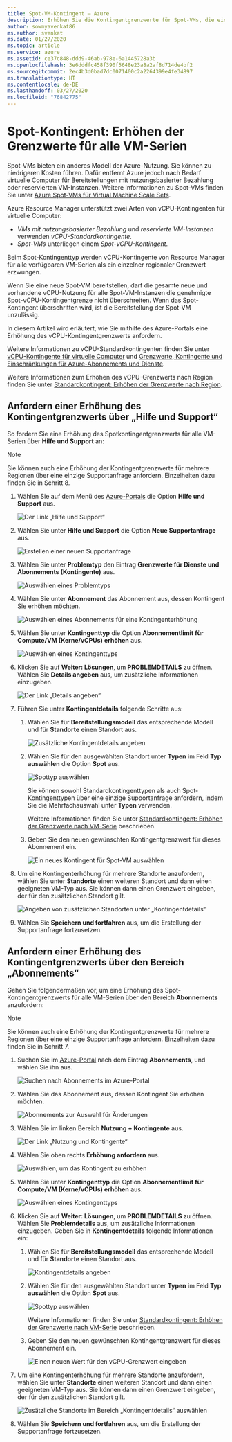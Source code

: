 ```yaml
---
title: Spot-VM-Kontingent – Azure
description: Erhöhen Sie die Kontingentgrenzwerte für Spot-VMs, die ein Modell der Azure-Nutzung bereitstellen, das zu niedrigeren Kosten führt, weil Azure bei Bedarf VMs entfernen kann.
author: sowmyavenkat86
ms.author: svenkat
ms.date: 01/27/2020
ms.topic: article
ms.service: azure
ms.assetid: ce37c848-ddd9-46ab-978e-6a1445728a3b
ms.openlocfilehash: 3e6dddfc458f390f5648e23a8a2af8d714de4bf2
ms.sourcegitcommit: 2ec4b3d0bad7dc0071400c2a2264399e4fe34897
ms.translationtype: HT
ms.contentlocale: de-DE
ms.lasthandoff: 03/27/2020
ms.locfileid: "76842775"
---
```

# <a name="spot-quota-increase-limits-for-all-vm-series"></a>Spot-Kontingent: Erhöhen der Grenzwerte für alle VM-Serien

Spot-VMs bieten ein anderes Modell der Azure-Nutzung. Sie können zu niedrigeren Kosten führen. Dafür entfernt Azure jedoch nach Bedarf virtuelle Computer für Bereitstellungen mit nutzungsbasierter Bezahlung oder reservierten VM-Instanzen. Weitere Informationen zu Spot-VMs finden Sie unter [Azure Spot-VMs für Virtual Machine Scale Sets](../../virtual-machine-scale-sets/use-spot.md).

Azure Resource Manager unterstützt zwei Arten von vCPU-Kontingenten für virtuelle Computer:

* *VMs mit nutzungsbasierter Bezahlung* und *reservierte VM-Instanzen* verwenden *vCPU-Standardkontingente*.
* *Spot-VMs* unterliegen einem *Spot-vCPU-Kontingent*.

Beim Spot-Kontingenttyp werden vCPU-Kontingente von Resource Manager für alle verfügbaren VM-Serien als ein einzelner regionaler Grenzwert erzwungen.

Wenn Sie eine neue Spot-VM bereitstellen, darf die gesamte neue und vorhandene vCPU-Nutzung für alle Spot-VM-Instanzen die genehmigte Spot-vCPU-Kontingentgrenze nicht überschreiten. Wenn das Spot-Kontingent überschritten wird, ist die Bereitstellung der Spot-VM unzulässig.

In diesem Artikel wird erläutert, wie Sie mithilfe des Azure-Portals eine Erhöhung des vCPU-Kontingentgrenzwerts anfordern.

Weitere Informationen zu vCPU-Standardkontingenten finden Sie unter [vCPU-Kontingente für virtuelle Computer](../../virtual-machines/windows/quotas.md) und [Grenzwerte, Kontingente und Einschränkungen für Azure-Abonnements und Dienste](../../azure-resource-manager/management/azure-subscription-service-limits.md).

Weitere Informationen zum Erhöhen des vCPU-Grenzwerts nach Region finden Sie unter [Standardkontingent: Erhöhen der Grenzwerte nach Region](regional-quota-requests.md).

## <a name="request-a-quota-limit-increase-from-help--support"></a>Anfordern einer Erhöhung des Kontingentgrenzwerts über „Hilfe und Support“

So fordern Sie eine Erhöhung des Spotkontingentgrenzwerts für alle VM-Serien über **Hilfe und Support** an:

> [!NOTE]
> Sie können auch eine Erhöhung der Kontingentgrenzwerte für mehrere Regionen über eine einzige Supportanfrage anfordern. Einzelheiten dazu finden Sie in Schritt 8.

1. Wählen Sie auf dem Menü des [Azure-Portals](https://portal.azure.com) die Option **Hilfe und Support** aus.

   ![Der Link „Hilfe und Support“](./media/resource-manager-core-quotas-request/help-plus-support.png)

1. Wählen Sie unter **Hilfe und Support** die Option **Neue Supportanfrage** aus.

    ![Erstellen einer neuen Supportanfrage](./media/resource-manager-core-quotas-request/new-support-request.png)

1. Wählen Sie unter **Problemtyp** den Eintrag **Grenzwerte für Dienste und Abonnements (Kontingente)** aus.

   ![Auswählen eines Problemtyps](./media/resource-manager-core-quotas-request/select-quota-issue-type.png)

1. Wählen Sie unter **Abonnement** das Abonnement aus, dessen Kontingent Sie erhöhen möchten.

   ![Auswählen eines Abonnements für eine Kontingenterhöhung](./media/resource-manager-core-quotas-request/select-subscription-support-request.png)

1. Wählen Sie unter **Kontingenttyp** die Option **Abonnementlimit für Compute/VM (Kerne/vCPUs) erhöhen** aus.

   ![Auswählen eines Kontingenttyps](./media/resource-manager-core-quotas-request/select-quota-type.png)

1. Klicken Sie auf **Weiter: Lösungen**, um **PROBLEMDETAILS** zu öffnen. Wählen Sie **Details angeben** aus, um zusätzliche Informationen einzugeben.

   ![Der Link „Details angeben“](./media/resource-manager-core-quotas-request/provide-details-link.png)

1. Führen Sie unter **Kontingentdetails** folgende Schritte aus:

   1. Wählen Sie für **Bereitstellungsmodell** das entsprechende Modell und für **Standorte** einen Standort aus.

      ![Zusätzliche Kontingentdetails angeben](./media/resource-manager-core-quotas-request/quota-details-deployment-locations.png)

   1. Wählen Sie für den ausgewählten Standort unter **Typen** im Feld **Typ auswählen** die Option **Spot** aus.

      ![Spottyp auswählen](./media/resource-manager-core-quotas-request/select-spot-type.png)

       Sie können sowohl Standardkontingenttypen als auch Spot-Kontingenttypen über eine einzige Supportanfrage anfordern, indem Sie die Mehrfachauswahl unter **Typen** verwenden.

       Weitere Informationen finden Sie unter [Standardkontingent: Erhöhen der Grenzwerte nach VM-Serie](per-vm-quota-requests.md) beschrieben.

   1. Geben Sie den neuen gewünschten Kontingentgrenzwert für dieses Abonnement ein.

      ![Ein neues Kontingent für Spot-VM auswählen](./media/resource-manager-core-quotas-request/spot-set-new-quota.png)

1. Um eine Kontingenterhöhung für mehrere Standorte anzufordern, wählen Sie unter **Standorte** einen weiteren Standort und dann einen geeigneten VM-Typ aus. Sie können dann einen Grenzwert eingeben, der für den zusätzlichen Standort gilt.

   ![Angeben von zusätzlichen Standorten unter „Kontingentdetails“](./media/resource-manager-core-quotas-request/quota-details-multiple-locations.png)

1. Wählen Sie **Speichern und fortfahren** aus, um die Erstellung der Supportanfrage fortzusetzen.

## <a name="request-a-quota-limit-increase-from-the-subscriptions-pane"></a>Anfordern einer Erhöhung des Kontingentgrenzwerts über den Bereich „Abonnements“

Gehen Sie folgendermaßen vor, um eine Erhöhung des Spot-Kontingentgrenzwerts für alle VM-Serien über den Bereich **Abonnements** anzufordern:

> [!NOTE]
> Sie können auch eine Erhöhung der Kontingentgrenzwerte für mehrere Regionen über eine einzige Supportanfrage anfordern. Einzelheiten dazu finden Sie in Schritt 7.

1. Suchen Sie im [Azure-Portal](https://portal.azure.com) nach dem Eintrag **Abonnements**, und wählen Sie ihn aus.

   ![Suchen nach Abonnements im Azure-Portal](./media/resource-manager-core-quotas-request/search-for-subscriptions.png)

1. Wählen Sie das Abonnement aus, dessen Kontingent Sie erhöhen möchten.

   ![Abonnements zur Auswahl für Änderungen](./media/resource-manager-core-quotas-request/select-subscription-change-quota.png)

1. Wählen Sie im linken Bereich **Nutzung + Kontingente** aus.

   ![Der Link „Nutzung und Kontingente“](./media/resource-manager-core-quotas-request/select-usage-plus-quotas.png)

1. Wählen Sie oben rechts **Erhöhung anfordern** aus.

   ![Auswählen, um das Kontingent zu erhöhen](./media/resource-manager-core-quotas-request/request-increase-from-subscription.png)

1. Wählen Sie unter **Kontingenttyp** die Option **Abonnementlimit für Compute/VM (Kerne/vCPUs) erhöhen** aus.

   ![Auswählen eines Kontingenttyps](./media/resource-manager-core-quotas-request/select-quota-type.png)

1. Klicken Sie auf **Weiter: Lösungen**, um **PROBLEMDETAILS** zu öffnen. Wählen Sie **Problemdetails** aus, um zusätzliche Informationen einzugeben. Geben Sie in **Kontingentdetails** folgende Informationen ein:

   1. Wählen Sie für **Bereitstellungsmodell** das entsprechende Modell und für **Standorte** einen Standort aus.

      ![Kontingentdetails angeben](./media/resource-manager-core-quotas-request/quota-details-deployment-locations.png)

   1. Wählen Sie für den ausgewählten Standort unter **Typen** im Feld **Typ auswählen** die Option **Spot** aus.

      ![Spottyp auswählen](./media/resource-manager-core-quotas-request/select-spot-type.png)

      Weitere Informationen finden Sie unter [Standardkontingent: Erhöhen der Grenzwerte nach VM-Serie](per-vm-quota-requests.md) beschrieben.

   1. Geben Sie den neuen gewünschten Kontingentgrenzwert für dieses Abonnement ein.

      ![Einen neuen Wert für den vCPU-Grenzwert eingeben](./media/resource-manager-core-quotas-request/spot-set-new-quota.png)

1. Um eine Kontingenterhöhung für mehrere Standorte anzufordern, wählen Sie unter **Standorte** einen weiteren Standort und dann einen geeigneten VM-Typ aus. Sie können dann einen Grenzwert eingeben, der für den zusätzlichen Standort gilt.

   ![Zusätzliche Standorte im Bereich „Kontingentdetails“ auswählen](./media/resource-manager-core-quotas-request/quota-details-multiple-locations.png)

1. Wählen Sie **Speichern und fortfahren** aus, um die Erstellung der Supportanfrage fortzusetzen.
